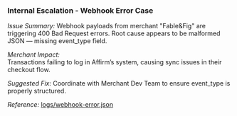 ### Internal Escalation - Webhook Error Case

*Issue Summary:*
Webhook payloads from merchant "Fable&Fig" are triggering 400 Bad Request errors. Root cause appears to be malformed JSON — missing event_type field.

*Merchant Impact:*  
Transactions failing to log in Affirm’s system, causing sync issues in their checkout flow.

*Suggested Fix:*
Coordinate with Merchant Dev Team to ensure event_type is properly structured.

*Reference:* [logs/webhook-error.json](../logs/webhook-error.json)
